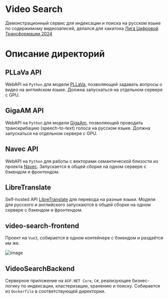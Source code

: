 # Video Search
Демонстрационный сервис для индексации и поиска на русском языке по содержимому видеозаписей, делался для хакатона [Лига Цифровой Трансформации 2024](https://i.moscow/lct)

# Описание директорий
## PLLaVa API
WebAPI на `Python` для модели [PLLaVa](https://pllava.github.io/), позволяющей задавать вопросы о видео на английском языке. Должна запускаться на отдельном сервере с GPU.

## GigaAM API
WebAPI на `Python` для модели [GigaAm](https://github.com/salute-developers/GigaAM), позволяющей проводить транскрибацию (speech-to-text) голоса на русском языке. Должна запускаться на отдельном сервере с GPU.

## Navec API
WebAPI на `Python` для работы с векторами семантической близости из проекта [Navec](https://github.com/natasha/navec). Запускается в общей сборке на одном сервере с бэкендом и фронтендом.

## LibreTranslate
Self-hosted API [LibreTranslate](https://github.com/LibreTranslate/LibreTranslate) для перевода на разные языки. Модели для русского и английского запускаются в общей сборке на одном сервере с бэкендом и фронтендом.

## video-search-frontend
Проект на `Vue3`, собирается в одном контейнере с бэкендом и раздаётся им же.

![image](https://github.com/DenisNP/VideoSearch/assets/720975/bee27abf-fd3c-4e04-abd7-62df28ea6b30)

## VideoSearchBackend
Серверное приложение на `ASP.NET Core`, `C#`, реализующее бизнес-логику по индексации, кластеризации, хранению и поиску. Собирается из `Dockerfile` в соответствующей директории.
